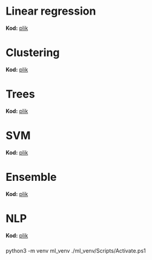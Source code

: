 # Linear regression

**Kod:** [plik](https://github.com/zezuul/ml25/blob/main/025_Exercises.ipynb)

# Clustering

**Kod:** [plik](https://github.com/zezuul/ml25/blob/main/clustering/047Clustering_Exercises.ipynb)

# Trees

**Kod:** [plik](https://github.com/zezuul/ml25/blob/main/trees/055Decision_trees_Exercises.ipynb)

# SVM

**Kod:** [plik](https://github.com/zezuul/ml25/blob/main/svm/065_SVM_Exercises.ipynb)

# Ensemble

**Kod:** [plik](https://github.com/zezuul/ml25/blob/main/ensemble/075Ensemble_Exercises.ipynb)

# NLP

**Kod:** [plik](https://github.com/zezuul/ml25/blob/main/nlp/106_NLP_Exercises.ipynb)

#####

python3 -m venv ml_venv
./ml_venv/Scripts/Activate.ps1
